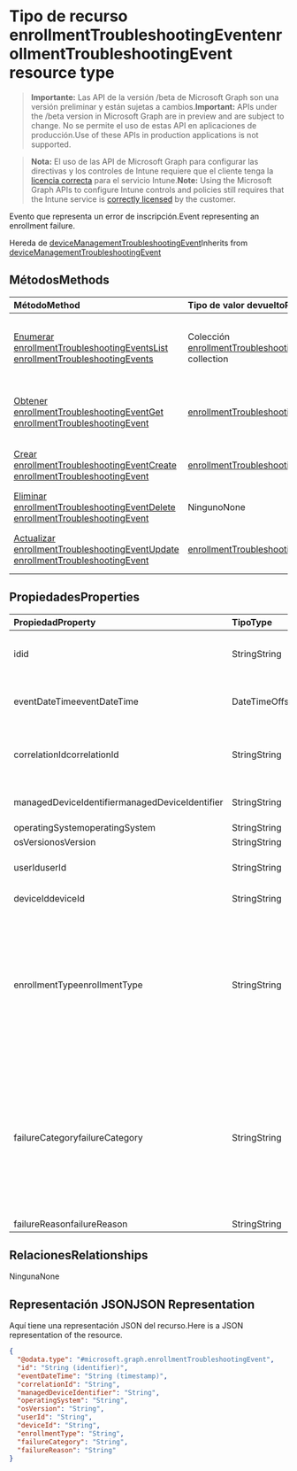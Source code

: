 # <a name="enrollmenttroubleshootingevent-resource-type"></a><span data-ttu-id="1e3df-101">Tipo de recurso enrollmentTroubleshootingEvent</span><span class="sxs-lookup"><span data-stu-id="1e3df-101">enrollmentTroubleshootingEvent resource type</span></span>

> <span data-ttu-id="1e3df-102">**Importante:** Las API de la versión /beta de Microsoft Graph son una versión preliminar y están sujetas a cambios.</span><span class="sxs-lookup"><span data-stu-id="1e3df-102">**Important:** APIs under the /beta version in Microsoft Graph are in preview and are subject to change.</span></span> <span data-ttu-id="1e3df-103">No se permite el uso de estas API en aplicaciones de producción.</span><span class="sxs-lookup"><span data-stu-id="1e3df-103">Use of these APIs in production applications is not supported.</span></span>

> <span data-ttu-id="1e3df-104">**Nota:** El uso de las API de Microsoft Graph para configurar las directivas y los controles de Intune requiere que el cliente tenga la [licencia correcta](https://go.microsoft.com/fwlink/?linkid=839381) para el servicio Intune.</span><span class="sxs-lookup"><span data-stu-id="1e3df-104">**Note:** Using the Microsoft Graph APIs to configure Intune controls and policies still requires that the Intune service is [correctly licensed](https://go.microsoft.com/fwlink/?linkid=839381) by the customer.</span></span>

<span data-ttu-id="1e3df-105">Evento que representa un error de inscripción.</span><span class="sxs-lookup"><span data-stu-id="1e3df-105">Event representing an enrollment failure.</span></span>

<span data-ttu-id="1e3df-106">Hereda de [deviceManagementTroubleshootingEvent](../resources/intune_troubleshooting_devicemanagementtroubleshootingevent.md)</span><span class="sxs-lookup"><span data-stu-id="1e3df-106">Inherits from [deviceManagementTroubleshootingEvent](../resources/intune_troubleshooting_devicemanagementtroubleshootingevent.md)</span></span>

## <a name="methods"></a><span data-ttu-id="1e3df-107">Métodos</span><span class="sxs-lookup"><span data-stu-id="1e3df-107">Methods</span></span>
|<span data-ttu-id="1e3df-108">Método</span><span class="sxs-lookup"><span data-stu-id="1e3df-108">Method</span></span>|<span data-ttu-id="1e3df-109">Tipo de valor devuelto</span><span class="sxs-lookup"><span data-stu-id="1e3df-109">Return Type</span></span>|<span data-ttu-id="1e3df-110">Descripción</span><span class="sxs-lookup"><span data-stu-id="1e3df-110">Description</span></span>|
|:---|:---|:---|
|[<span data-ttu-id="1e3df-111">Enumerar enrollmentTroubleshootingEvents</span><span class="sxs-lookup"><span data-stu-id="1e3df-111">List enrollmentTroubleshootingEvents</span></span>](../api/intune_troubleshooting_enrollmenttroubleshootingevent_list.md)|<span data-ttu-id="1e3df-112">Colección [enrollmentTroubleshootingEvent](../resources/intune_troubleshooting_enrollmenttroubleshootingevent.md)</span><span class="sxs-lookup"><span data-stu-id="1e3df-112">[enrollmentTroubleshootingEvent](../resources/intune_troubleshooting_enrollmenttroubleshootingevent.md) collection</span></span>|<span data-ttu-id="1e3df-113">Enumere las propiedades y las relaciones de los objetos [enrollmentTroubleshootingEvent](../resources/intune_troubleshooting_enrollmenttroubleshootingevent.md).</span><span class="sxs-lookup"><span data-stu-id="1e3df-113">List properties and relationships of the [enrollmentTroubleshootingEvent](../resources/intune_troubleshooting_enrollmenttroubleshootingevent.md) objects.</span></span>|
|[<span data-ttu-id="1e3df-114">Obtener enrollmentTroubleshootingEvent</span><span class="sxs-lookup"><span data-stu-id="1e3df-114">Get enrollmentTroubleshootingEvent</span></span>](../api/intune_troubleshooting_enrollmenttroubleshootingevent_get.md)|[<span data-ttu-id="1e3df-115">enrollmentTroubleshootingEvent</span><span class="sxs-lookup"><span data-stu-id="1e3df-115">enrollmentTroubleshootingEvent</span></span>](../resources/intune_troubleshooting_enrollmenttroubleshootingevent.md)|<span data-ttu-id="1e3df-116">Lea las propiedades y las relaciones del objeto [enrollmentTroubleshootingEvent](../resources/intune_troubleshooting_enrollmenttroubleshootingevent.md).</span><span class="sxs-lookup"><span data-stu-id="1e3df-116">Read properties and relationships of the [enrollmentTroubleshootingEvent](../resources/intune_troubleshooting_enrollmenttroubleshootingevent.md) object.</span></span>|
|[<span data-ttu-id="1e3df-117">Crear enrollmentTroubleshootingEvent</span><span class="sxs-lookup"><span data-stu-id="1e3df-117">Create enrollmentTroubleshootingEvent</span></span>](../api/intune_troubleshooting_enrollmenttroubleshootingevent_create.md)|[<span data-ttu-id="1e3df-118">enrollmentTroubleshootingEvent</span><span class="sxs-lookup"><span data-stu-id="1e3df-118">enrollmentTroubleshootingEvent</span></span>](../resources/intune_troubleshooting_enrollmenttroubleshootingevent.md)|<span data-ttu-id="1e3df-119">Cree un objeto [enrollmentTroubleshootingEvent](../resources/intune_troubleshooting_enrollmenttroubleshootingevent.md).</span><span class="sxs-lookup"><span data-stu-id="1e3df-119">Create a new [enrollmentTroubleshootingEvent](../resources/intune_troubleshooting_enrollmenttroubleshootingevent.md) object.</span></span>|
|[<span data-ttu-id="1e3df-120">Eliminar enrollmentTroubleshootingEvent</span><span class="sxs-lookup"><span data-stu-id="1e3df-120">Delete enrollmentTroubleshootingEvent</span></span>](../api/intune_troubleshooting_enrollmenttroubleshootingevent_delete.md)|<span data-ttu-id="1e3df-121">Ninguno</span><span class="sxs-lookup"><span data-stu-id="1e3df-121">None</span></span>|<span data-ttu-id="1e3df-122">Elimina un [enrollmentTroubleshootingEvent](../resources/intune_troubleshooting_enrollmenttroubleshootingevent.md).</span><span class="sxs-lookup"><span data-stu-id="1e3df-122">Deletes a [enrollmentTroubleshootingEvent](../resources/intune_troubleshooting_enrollmenttroubleshootingevent.md).</span></span>|
|[<span data-ttu-id="1e3df-123">Actualizar enrollmentTroubleshootingEvent</span><span class="sxs-lookup"><span data-stu-id="1e3df-123">Update enrollmentTroubleshootingEvent</span></span>](../api/intune_troubleshooting_enrollmenttroubleshootingevent_update.md)|[<span data-ttu-id="1e3df-124">enrollmentTroubleshootingEvent</span><span class="sxs-lookup"><span data-stu-id="1e3df-124">enrollmentTroubleshootingEvent</span></span>](../resources/intune_troubleshooting_enrollmenttroubleshootingevent.md)|<span data-ttu-id="1e3df-125">Actualice las propiedades de un objeto [enrollmentTroubleshootingEvent](../resources/intune_troubleshooting_enrollmenttroubleshootingevent.md).</span><span class="sxs-lookup"><span data-stu-id="1e3df-125">Update the properties of a [enrollmentTroubleshootingEvent](../resources/intune_troubleshooting_enrollmenttroubleshootingevent.md) object.</span></span>|

## <a name="properties"></a><span data-ttu-id="1e3df-126">Propiedades</span><span class="sxs-lookup"><span data-stu-id="1e3df-126">Properties</span></span>
|<span data-ttu-id="1e3df-127">Propiedad</span><span class="sxs-lookup"><span data-stu-id="1e3df-127">Property</span></span>|<span data-ttu-id="1e3df-128">Tipo</span><span class="sxs-lookup"><span data-stu-id="1e3df-128">Type</span></span>|<span data-ttu-id="1e3df-129">Descripción</span><span class="sxs-lookup"><span data-stu-id="1e3df-129">Description</span></span>|
|:---|:---|:---|
|<span data-ttu-id="1e3df-130">id</span><span class="sxs-lookup"><span data-stu-id="1e3df-130">id</span></span>|<span data-ttu-id="1e3df-131">String</span><span class="sxs-lookup"><span data-stu-id="1e3df-131">String</span></span>|<span data-ttu-id="1e3df-132">UUID del objeto. Heredado de [deviceManagementTroubleshootingEvent](../resources/intune_troubleshooting_devicemanagementtroubleshootingevent.md)</span><span class="sxs-lookup"><span data-stu-id="1e3df-132">UUID for the object Inherited from [deviceManagementTroubleshootingEvent](../resources/intune_troubleshooting_devicemanagementtroubleshootingevent.md)</span></span>|
|<span data-ttu-id="1e3df-133">eventDateTime</span><span class="sxs-lookup"><span data-stu-id="1e3df-133">eventDateTime</span></span>|<span data-ttu-id="1e3df-134">DateTimeOffset</span><span class="sxs-lookup"><span data-stu-id="1e3df-134">DateTimeOffset</span></span>|<span data-ttu-id="1e3df-135">Hora en que ocurrió el evento.</span><span class="sxs-lookup"><span data-stu-id="1e3df-135">Time when the event occurred .</span></span> <span data-ttu-id="1e3df-136">Heredado de [deviceManagementTroubleshootingEvent](../resources/intune_troubleshooting_devicemanagementtroubleshootingevent.md)</span><span class="sxs-lookup"><span data-stu-id="1e3df-136">Inherited from [deviceManagementTroubleshootingEvent](../resources/intune_troubleshooting_devicemanagementtroubleshootingevent.md)</span></span>|
|<span data-ttu-id="1e3df-137">correlationId</span><span class="sxs-lookup"><span data-stu-id="1e3df-137">correlationId</span></span>|<span data-ttu-id="1e3df-138">String</span><span class="sxs-lookup"><span data-stu-id="1e3df-138">String</span></span>|<span data-ttu-id="1e3df-139">Id. utilizado para rastrear el error en el servicio.</span><span class="sxs-lookup"><span data-stu-id="1e3df-139">Id used for tracing the failure in the service.</span></span> <span data-ttu-id="1e3df-140">Heredado de [deviceManagementTroubleshootingEvent](../resources/intune_troubleshooting_devicemanagementtroubleshootingevent.md)</span><span class="sxs-lookup"><span data-stu-id="1e3df-140">Inherited from [deviceManagementTroubleshootingEvent](../resources/intune_troubleshooting_devicemanagementtroubleshootingevent.md)</span></span>|
|<span data-ttu-id="1e3df-141">managedDeviceIdentifier</span><span class="sxs-lookup"><span data-stu-id="1e3df-141">managedDeviceIdentifier</span></span>|<span data-ttu-id="1e3df-142">String</span><span class="sxs-lookup"><span data-stu-id="1e3df-142">String</span></span>|<span data-ttu-id="1e3df-143">Identificador del dispositivo creado o recopilado por Intune.</span><span class="sxs-lookup"><span data-stu-id="1e3df-143">Device identifier created or collected by Intune.</span></span>|
|<span data-ttu-id="1e3df-144">operatingSystem</span><span class="sxs-lookup"><span data-stu-id="1e3df-144">operatingSystem</span></span>|<span data-ttu-id="1e3df-145">String</span><span class="sxs-lookup"><span data-stu-id="1e3df-145">String</span></span>|<span data-ttu-id="1e3df-146">Sistema operativo.</span><span class="sxs-lookup"><span data-stu-id="1e3df-146">Operating System.</span></span>|
|<span data-ttu-id="1e3df-147">osVersion</span><span class="sxs-lookup"><span data-stu-id="1e3df-147">osVersion</span></span>|<span data-ttu-id="1e3df-148">String</span><span class="sxs-lookup"><span data-stu-id="1e3df-148">String</span></span>|<span data-ttu-id="1e3df-149">Versión del sistema operativo.</span><span class="sxs-lookup"><span data-stu-id="1e3df-149">OS Version.</span></span>|
|<span data-ttu-id="1e3df-150">userId</span><span class="sxs-lookup"><span data-stu-id="1e3df-150">userId</span></span>|<span data-ttu-id="1e3df-151">String</span><span class="sxs-lookup"><span data-stu-id="1e3df-151">String</span></span>|<span data-ttu-id="1e3df-152">Identificador del usuario que intentó inscribir el dispositivo.</span><span class="sxs-lookup"><span data-stu-id="1e3df-152">Identifier for the user that tried to enroll the device.</span></span>|
|<span data-ttu-id="1e3df-153">deviceId</span><span class="sxs-lookup"><span data-stu-id="1e3df-153">deviceId</span></span>|<span data-ttu-id="1e3df-154">String</span><span class="sxs-lookup"><span data-stu-id="1e3df-154">String</span></span>|<span data-ttu-id="1e3df-155">Identificador de dispositivo de Azure AD.</span><span class="sxs-lookup"><span data-stu-id="1e3df-155">Azure AD device identifier.</span></span>|
|<span data-ttu-id="1e3df-156">enrollmentType</span><span class="sxs-lookup"><span data-stu-id="1e3df-156">enrollmentType</span></span>|<span data-ttu-id="1e3df-157">String</span><span class="sxs-lookup"><span data-stu-id="1e3df-157">String</span></span>|<span data-ttu-id="1e3df-158">Tipo de la inscripción.</span><span class="sxs-lookup"><span data-stu-id="1e3df-158">Type of the enrollment.</span></span> <span data-ttu-id="1e3df-159">Los valores posibles son: `unknown`, `userEnrollment`, `deviceEnrollmentManager`, `appleBulkWithUser`, `appleBulkWithoutUser`, `windowsAzureADJoin`, `windowsBulkUserless`, `windowsAutoEnrollment`, `windowsBulkAzureDomainJoin` y `windowsCoManagement`.</span><span class="sxs-lookup"><span data-stu-id="1e3df-159">Possible values are: `unknown`, `userEnrollment`, `deviceEnrollmentManager`, `appleBulkWithUser`, `appleBulkWithoutUser`, `windowsAzureADJoin`, `windowsBulkUserless`, `windowsAutoEnrollment`, `windowsBulkAzureDomainJoin`, `windowsCoManagement`.</span></span>|
|<span data-ttu-id="1e3df-160">failureCategory</span><span class="sxs-lookup"><span data-stu-id="1e3df-160">failureCategory</span></span>|<span data-ttu-id="1e3df-161">String</span><span class="sxs-lookup"><span data-stu-id="1e3df-161">String</span></span>|<span data-ttu-id="1e3df-162">Categoría general del error.</span><span class="sxs-lookup"><span data-stu-id="1e3df-162">Highlevel failure category.</span></span> <span data-ttu-id="1e3df-163">Los valores posibles son: `unknown`, `authentication`, `authorization`, `accountValidation`, `userValidation`, `deviceNotSupported`, `inMaintenance`, `badRequest`, `featureNotSupported`, `enrollmentRestrictionsEnforced` y `clientDisconnected`.</span><span class="sxs-lookup"><span data-stu-id="1e3df-163">Possible values are: `unknown`, `authentication`, `authorization`, `accountValidation`, `userValidation`, `deviceNotSupported`, `inMaintenance`, `badRequest`, `featureNotSupported`, `enrollmentRestrictionsEnforced`, `clientDisconnected`.</span></span>|
|<span data-ttu-id="1e3df-164">failureReason</span><span class="sxs-lookup"><span data-stu-id="1e3df-164">failureReason</span></span>|<span data-ttu-id="1e3df-165">String</span><span class="sxs-lookup"><span data-stu-id="1e3df-165">String</span></span>|<span data-ttu-id="1e3df-166">Motivo del error detallado.</span><span class="sxs-lookup"><span data-stu-id="1e3df-166">Detailed failure reason.</span></span>|

## <a name="relationships"></a><span data-ttu-id="1e3df-167">Relaciones</span><span class="sxs-lookup"><span data-stu-id="1e3df-167">Relationships</span></span>
<span data-ttu-id="1e3df-168">Ninguna</span><span class="sxs-lookup"><span data-stu-id="1e3df-168">None</span></span>
## <a name="json-representation"></a><span data-ttu-id="1e3df-169">Representación JSON</span><span class="sxs-lookup"><span data-stu-id="1e3df-169">JSON Representation</span></span>
<span data-ttu-id="1e3df-170">Aquí tiene una representación JSON del recurso.</span><span class="sxs-lookup"><span data-stu-id="1e3df-170">Here is a JSON representation of the resource.</span></span>
<!-- {
  "blockType": "resource",
  "keyProperty": "id",
  "@odata.type": "microsoft.graph.enrollmentTroubleshootingEvent"
}
-->
``` json
{
  "@odata.type": "#microsoft.graph.enrollmentTroubleshootingEvent",
  "id": "String (identifier)",
  "eventDateTime": "String (timestamp)",
  "correlationId": "String",
  "managedDeviceIdentifier": "String",
  "operatingSystem": "String",
  "osVersion": "String",
  "userId": "String",
  "deviceId": "String",
  "enrollmentType": "String",
  "failureCategory": "String",
  "failureReason": "String"
}
```



